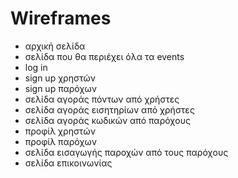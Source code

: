 # Wireframes

* αρχική σελίδα 
* σελίδα που θα περιέχει όλα τα events
* log in
* sign up χρηστών 
* sign up παρόχων  
* σελίδα αγοράς πόντων από χρήστες
* σελίδα αγοράς εισητηρίων από χρήστες
* σελίδα αγοράς κωδικών από παρόχους
* προφίλ χρηστών 
* προφίλ παρόχων 
* σελίδα εισαγωγής παροχών από τους παρόχους
* σελίδα επικοινωνίας
